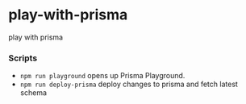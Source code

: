 # play-with-prisma
play with prisma

### Scripts

- `npm run playground` opens up Prisma Playground.
- `npm run deploy-prisma` deploy changes to prisma and fetch latest schema